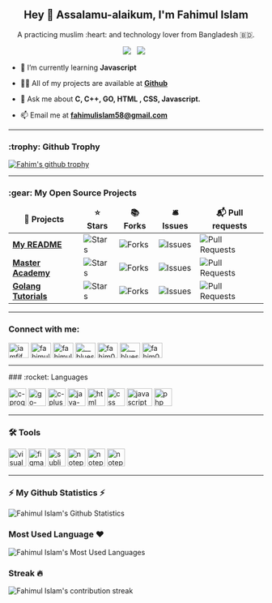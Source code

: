 <!-- Introduction Part -->
<h2 align="center">Hey 👋 Assalamu-alaikum, I'm Fahimul Islam</h2>

<p align="center">A practicing muslim :heart: and technology lover from Bangladesh 🇧🇩.</p>

<!-- Some Counters -->
<p align="center">
    <img src="https://badges.pufler.dev/visits/Fahim047/Fahim047/?color=brightgreen&label=Profile+Visits"> &nbsp;
    <img src="https://badges.pufler.dev/created/Fahim047/Fahim047"> &nbsp;
</p>

- 🌱 I’m currently learning **Javascript**

- 👨‍💻 All of my projects are available at **[Github](https://github.com/Fahim047)**

- 💬 Ask me about **C, C++, GO, HTML , CSS, Javascript.**

- 📫 Email me at **fahimulislam58@gmail.com**

<hr>

<!-- Github Trophy -->
<h3>:trophy: Github Trophy</h3>

<p align="left"><a href="https://github.com/ryo-ma/github-profile-trophy"><img src="https://github-profile-trophy.vercel.app/?username=fahim047" alt="Fahim's github trophy" /></a></p>

<hr>

<h3>:gear: My Open Source Projects</h3>
<table>
  <thead align="center">
    <tr border: none;>
      <td><b>🎁 Projects</b></td>
      <td><b>⭐ Stars</b></td>
      <td><b>📚 Forks</b></td>
      <td><b>🛎 Issues</b></td>
      <td><b>📬 Pull requests</b></td>
    </tr>
  </thead>
  <tbody>
    <tr>
      <td><a href="https://github.com/fahim047/fahim047"><b>My README</b></a></td>
      <td><img alt="Stars" src="https://img.shields.io/github/stars/Fahim047/Fahim047?style=flat-square&labelColor=343b41"/></td>
      <td><img alt="Forks" src="https://img.shields.io/github/forks/Fahim047/Fahim047?style=flat-square&labelColor=343b41"/></td>
      <td><img alt="Issues" src="https://img.shields.io/github/issues/Fahim047/Fahim047?style=flat-square&labelColor=343b41"/></td>
      <td><img alt="Pull Requests" src="https://img.shields.io/github/issues-pr/Fahim047/Fahim047?style=flat-square&labelColor=343b41"/></td>
    </tr>
	  <tr>
      <td><a href="https://github.com/Fahim047/master_academy"><b>Master Academy</b></a></td>
      <td><img alt="Stars" src="https://img.shields.io/github/stars/Fahim047/master_academy?style=flat-square&labelColor=343b41"/></td>
      <td><img alt="Forks" src="https://img.shields.io/github/forks/Fahim047/master_academy?style=flat-square&labelColor=343b41"/></td>
      <td><img alt="Issues" src="https://img.shields.io/github/issues/Fahim047/master_academy?style=flat-square&labelColor=343b41"/></td>
      <td><img alt="Pull Requests" src="https://img.shields.io/github/issues-pr/Fahim047/master_academy?style=flat-square&labelColor=343b41"/></td>
    </tr>
    <tr>
      <td><a href="https://github.com/Fahim047/golang_tutorials"><b>Golang Tutorials</b></a></td>
      <td><img alt="Stars" src="https://img.shields.io/github/stars/Fahim047/golang_tutorials?style=flat-square&labelColor=343b41"/></td>
      <td><img alt="Forks" src="https://img.shields.io/github/forks/Fahim047/golang_tutorials?style=flat-square&labelColor=343b41"/></td>
      <td><img alt="Issues" src="https://img.shields.io/github/issues/Fahim047/golang_tutorials?style=flat-square&labelColor=343b41"/></td>
      <td><img alt="Pull Requests" src="https://img.shields.io/github/issues-pr/Fahim047/golang_tutorials?style=flat-square&labelColor=343b41"/></td>
    </tr>
  </tbody>
</table>
<hr>
<h3 align="left">Connect with me:</h3>
<p align="left">
<a href="https://twitter.com/iamfif_58" target="blank"><img align="center" src="https://raw.githubusercontent.com/rahuldkjain/github-profile-readme-generator/master/src/images/icons/Social/twitter.svg" alt="iamfif_58" height="30" width="40" /></a>
<a href="https://linkedin.com/in/fahimul047" target="blank"><img align="center" src="https://raw.githubusercontent.com/rahuldkjain/github-profile-readme-generator/master/src/images/icons/Social/linked-in-alt.svg" alt="fahimul047" height="30" width="40" /></a>
<a href="https://fb.com/fahimul.islam.047" target="blank"><img align="center" src="https://raw.githubusercontent.com/rahuldkjain/github-profile-readme-generator/master/src/images/icons/Social/facebook.svg" alt="fahimul.islam.047" height="30" width="40" /></a>
<a href="https://instagram.com/__bluespider__" target="blank"><img align="center" src="https://raw.githubusercontent.com/rahuldkjain/github-profile-readme-generator/master/src/images/icons/Social/instagram.svg" alt="__bluespider__" height="30" width="40" /></a>
<a href="https://www.codechef.com/users/fahim047" target="blank"><img align="center" src="https://cdn.jsdelivr.net/npm/simple-icons@3.1.0/icons/codechef.svg" alt="fahim047" height="30" width="40" /></a>
<a href="https://codeforces.com/profile/__bluespider__" target="blank"><img align="center" src="https://raw.githubusercontent.com/rahuldkjain/github-profile-readme-generator/master/src/images/icons/Social/codeforces.svg" alt="__bluespider__" height="30" width="40" /></a>
<a href="https://www.leetcode.com/fahim047" target="blank"><img align="center" src="https://raw.githubusercontent.com/rahuldkjain/github-profile-readme-generator/master/src/images/icons/Social/leet-code.svg" alt="fahim047" height="30" width="40" /></a>
</p>
<hr>
<!-- Languages I Know -->
 ### :rocket: Languages 

<img width="35px" height="35px" src="https://logo.letskhabar.com/img/?tool=c-programming&bgc=none&acol=red" alt="c-programming"> <img width="35px" height="35px" src="https://logo.letskhabar.com/img/?tool=go&bgc=none&acol=red" alt="go-language"> <img width="35px" height="35px" src="https://logo.letskhabar.com/img/?tool=c-plus&bgc=none&acol=red" alt="c-plus-plus"> <img width="35px" height="35px" src="https://logo.letskhabar.com/img/?tool=java&bgc=none&acol=red" alt="java-programming"> <img width="35px" height="35px" src="https://logo.letskhabar.com/img/?tool=html&bgc=none&acol=red" alt="html"> <img width="35px" height="35px" src="https://logo.letskhabar.com/img/?tool=css3&bgc=none&acol=red" alt="css"> <img width="50px" height="35px" src="https://logo.letskhabar.com/img/?tool=javascript&bgc=none&acol=red" alt="javascript"> <img width="35px" height="35px" src="https://logo.letskhabar.com/img/?tool=php0&bgc=none&acol=red" alt="php">

<hr>

### 🛠 Tools
<img width="35px" height="35px" src="https://logo.letskhabar.com/img/?tool=vs-code&bgc=none&acol=red" alt="visual-studio-code"> <img width="35px" height="35px" src="https://logo.letskhabar.com/img/?tool=figma&bgc=none&acol=red" alt="figma"> <img width="35px" height="35px" src="https://logo.letskhabar.com/img/?tool=sublime_text&bgc=none&acol=red" alt="sublime-text"> <img width="35px" height="35px" src="https://logo.letskhabar.com/img/?tool=notepad-plus&bgc=none&acol=red" alt="notepad-plus-plus">
<img width="35px" height="35px" src="https://logo.letskhabar.com/img/?tool=git&bgc=none&acol=red" alt="notepad-plus-plus"> <img width="35px" height="35px" src="https://logo.letskhabar.com/img/?tool=github&bgc=none&acol=red" alt="notepad-plus-plus">

<hr>

<!-- Github Statistics -->
### ⚡ My Github Statistics ⚡

<img align="center" src="https://github-readme-stats-fahim047.vercel.app/api?username=fahim047&show_icons=true&theme=radical" alt="Fahimul Islam's Github Statistics">

<!-- Github Most Used Languages -->
### Most Used Language :heart:
<img align="center" src="https://github-readme-stats-fahim047.vercel.app/api/top-langs/?username=fahim047&langs_count=8&layout=compact&theme=radical" alt="Fahimul Islam's Most Used Languages">


<!-- Github Contribution Streak -->
### Streak :fire:

<img align="center" src="https://github-readme-streak-stats.herokuapp.com/?user=fahim047&theme=merko" alt="Fahimul Islam's contribution streak">

